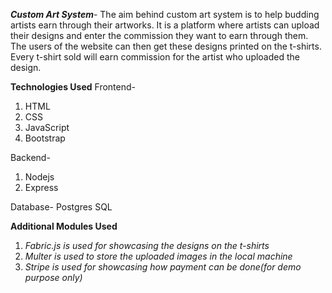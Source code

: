 ***Custom Art System***-
The aim behind custom art system is to help budding artists earn through their artworks. It is a platform where artists can upload their designs and enter the commission they want to earn through them. The users of the website can then get these designs printed on the t-shirts. Every t-shirt sold will earn commission for the artist who uploaded the design.

**Technologies Used**
Frontend-
1. HTML
2. CSS
3. JavaScript
4. Bootstrap

Backend-
1. Nodejs
2. Express

Database-
Postgres SQL

**Additional Modules Used**
1. *Fabric.js is used for showcasing the designs on the t-shirts*
2. *Multer is used to store the uploaded images in the local machine*
3. *Stripe is used for showcasing how payment can be done(for demo purpose only)*




